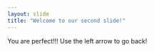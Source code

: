 ```yaml
---
layout: slide
title: "Welcome to our second slide!"
---
```

You are perfect!!!
Use the left arrow to go back!

